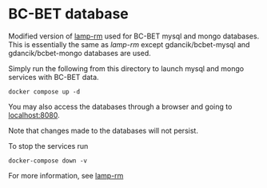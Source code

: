 # BC-BET database

Modified version of [lamp-rm](https://github.com/gdancik/lamp-rm) used for BC-BET mysql and mongo databases. This is essentially the same as *lamp-rm* except gdancik/bcbet-mysql and gdancik/bcbet-mongo databases are used. 

Simply run the following from this directory to launch mysql and mongo services with BC-BET data.

```
docker compose up -d
```

You may also access the databases through a browser and going to [localhost:8080](localhost:8080). 

Note that changes made to the databases will not persist.

To stop the services run

```
docker-compose down -v
```

For more information, see [lamp-rm](https://github.com/gdancik/lamp-rm)



